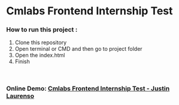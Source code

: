 # Cmlabs Frontend Internship Test

<h3>How to run this project : </h3>
<ol>
    <li>Clone this repository</li>
    <li>Open terminal or CMD and then go to project folder</li>
    <!-- <li>Type this <b>npx tailwindcss -i ./css/main.css -o ./dist/output.css --watch</b></li> -->
    <li>Open the index.html</li>
    <li>Finish</li>
</ol>

<br>

<h3>Online Demo: <a href="https://justin-cmlabs-frontend-internship-test.vercel.app/" target="_blank">Cmlabs Frontend Internship Test - Justin Laurenso</a></h3>